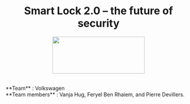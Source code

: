 <h1 align="center">Smart Lock 2.0 – the future of security</h1>
<p align="center">
<img src="https://upload.wikimedia.org/wikipedia/commons/thumb/2/2b/Logo_Université_de_Lausanne.svg/1280px-Logo_Université_de_Lausanne.svg.png" width="250" height="100"/> <br>
 </p>
<br>
**Team** : Volkswagen <br>
**Team members** : Vanja Hug, Feryel Ben Rhaiem, and Pierre Devillers. 

